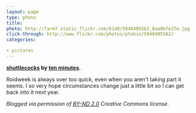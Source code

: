 ```yaml
---
layout: page
type: photo
title: 
photo: http://farm7.static.flickr.com/6140/5940405562_8aa0bfe27e.jpg
click-through: http://www.flickr.com/photos/ptobin/5940405562/
categories: 

- pictures
---
```

**[shuttlecocks](http://www.flickr.com/photos/ptobin/5940405562/) by [ten minutes](http://www.flickr.com/photos/ptobin/).**

Roidweek is always over too quick, even when you aren't taking part it seems. I so very hope circumstances change just a little bit so I can get back into it next year.

_Blogged via permission of [BY-ND 2.0](http://creativecommons.org/licenses/by-nd/2.0/) Creative Commons license._
